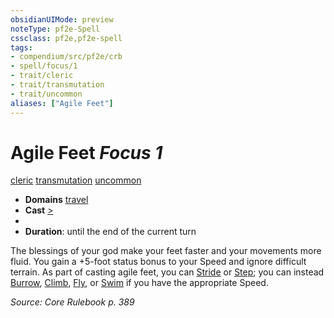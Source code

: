 ```yaml
---
obsidianUIMode: preview
noteType: pf2e-Spell
cssclass: pf2e,pf2e-spell
tags:
- compendium/src/pf2e/crb
- spell/focus/1
- trait/cleric
- trait/transmutation
- trait/uncommon
aliases: ["Agile Feet"]
---
```

# Agile Feet *Focus 1*   
[cleric](rules/traits/cleric.md "Cleric Class Trait")  [transmutation](rules/traits/transmutation.md "Transmutation School Trait")  [uncommon](rules/traits/uncommon.md "Uncommon Rarity Trait")  

- **Domains** [travel](compendium/setting/domains.md#Travel)
- **Cast** [>](rules/core-rulebook/chapter-9-playing-the-game.md#Actions "Single Action") 
- 
- **Duration**: until the end of the current turn

The blessings of your god make your feet faster and your movements more fluid. You gain a +5-foot status bonus to your Speed and ignore difficult terrain. As part of casting agile feet, you can [Stride](rules/actions/stride.md) or [Step](rules/actions/step.md); you can instead [Burrow](rules/actions/burrow.md), [Climb](rules/actions/climb.md), [Fly](rules/actions/fly.md), or [Swim](rules/actions/swim.md) if you have the appropriate Speed.

*Source: Core Rulebook p. 389*